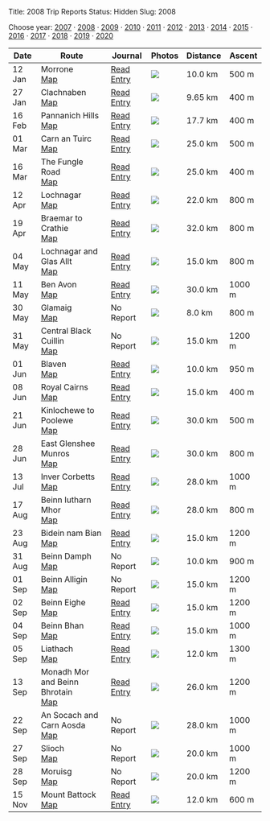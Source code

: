 Title: 2008 Trip Reports
Status: Hidden
Slug: 2008

<p>Choose year: <a href='/reports/2007/'>2007</a> &middot; <a href='/reports/2008/'>2008</a> &middot; <a href='/reports/2009/'>2009</a> &middot; <a href='/reports/2010/'>2010</a> &middot; <a href='/reports/2011/'>2011</a> &middot; <a href='/reports/2012/'>2012</a> &middot; <a href='/reports/2013/'>2013</a> &middot; <a href='/reports/2014/'>2014</a> &middot; <a href='/reports/2015/'>2015</a> &middot; <a href='/reports/2016/'>2016</a> &middot; <a href='/reports/2017/'>2017</a> &middot; <a href='/reports/2018/'>2018</a> &middot; <a href='/reports/2019/'>2019</a> &middot; <a href='/reports/2020/'>2020</a> </p>

<table class='list'>
<thead>
<tr class='list'>
<th class='list'>Date</th>
<th class='list'>Route</th>
<th class='list'>Journal</th>
<th class='list'>Photos</th>
<th class='list'>Distance</th>
<th class='list'>Ascent</th>
</tr>
</thead>

<tbody>

<tr class='list'>
<td class='list'>12 Jan</td>
<td class='list'>Morrone<br /><a href='https://invertedworld.co.uk/hillwalking/hillwalk/260'>Map</a></td>
<td class='list'><a href='/blog/2008/01/braemar-morrone-and-glen-clunie/'>Read Entry</a></td>
<td class='list'><a href='https://www.flickr.com/photos/black_friction/sets/72157603701036215'><img src='https://farm3.staticflickr.com/2317/2188179302_c445186fb2_s.jpg' ></a></td>
<td class='list'>10.0 km</td>
<td class='list'>500 m</td>
</tr>

<tr class='list'>
<td class='list'>27 Jan</td>
<td class='list'>Clachnaben<br /><a href='https://invertedworld.co.uk/hillwalking/hillwalk/261'>Map</a></td>
<td class='list'><a href='/blog/2008/01/glen-dye-and-clachnaben/'>Read Entry</a></td>
<td class='list'><a href='https://www.flickr.com/photos/black_friction/sets/72157603801573194'><img src='https://farm3.staticflickr.com/2141/2223273142_de0584764b_s.jpg' ></a></td>
<td class='list'>9.65 km</td>
<td class='list'>400 m</td>
</tr>

<tr class='list'>
<td class='list'>16 Feb</td>
<td class='list'>Pannanich Hills<br /><a href='https://invertedworld.co.uk/hillwalking/hillwalk/262'>Map</a></td>
<td class='list'><a href='/blog/2008/02/pannanich-hills/'>Read Entry</a></td>
<td class='list'><a href='https://www.flickr.com/photos/black_friction/sets/72157603920772116'><img src='None' ></a></td>
<td class='list'>17.7 km</td>
<td class='list'>400 m</td>
</tr>

<tr class='list'>
<td class='list'>01 Mar</td>
<td class='list'>Carn an Tuirc<br /><a href='https://invertedworld.co.uk/hillwalking/hillwalk/263'>Map</a></td>
<td class='list'><a href='/blog/2008/03/glen-callater-and-carn-an-tuirc/'>Read Entry</a></td>
<td class='list'><a href='https://www.flickr.com/photos/black_friction/sets/72157604021092414'><img src='https://farm4.staticflickr.com/3008/2302762197_048d173bd3_s.jpg' ></a></td>
<td class='list'>25.0 km</td>
<td class='list'>500 m</td>
</tr>

<tr class='list'>
<td class='list'>16 Mar</td>
<td class='list'>The Fungle Road<br /><a href='https://invertedworld.co.uk/hillwalking/hillwalk/264'>Map</a></td>
<td class='list'><a href='/blog/2008/03/the-fungle-road/'>Read Entry</a></td>
<td class='list'><a href='https://www.flickr.com/photos/black_friction/sets/72157604135201537'><img src='None' ></a></td>
<td class='list'>25.0 km</td>
<td class='list'>400 m</td>
</tr>

<tr class='list'>
<td class='list'>12 Apr</td>
<td class='list'>Lochnagar<br /><a href='https://invertedworld.co.uk/hillwalking/hillwalk/265'>Map</a></td>
<td class='list'><a href='/blog/2008/04/lochnagar/'>Read Entry</a></td>
<td class='list'><a href='https://www.flickr.com/photos/black_friction/sets/72157604502974664'><img src='https://farm4.staticflickr.com/3257/2408953966_4a6d59aed4_s.jpg' ></a></td>
<td class='list'>22.0 km</td>
<td class='list'>800 m</td>
</tr>

<tr class='list'>
<td class='list'>19 Apr</td>
<td class='list'>Braemar to Crathie<br /><a href='https://invertedworld.co.uk/hillwalking/hillwalk/266'>Map</a></td>
<td class='list'><a href='/blog/2008/04/three-mounth-munros/'>Read Entry</a></td>
<td class='list'><a href='https://www.flickr.com/photos/black_friction/sets/72157604625136108'><img src='None' ></a></td>
<td class='list'>32.0 km</td>
<td class='list'>800 m</td>
</tr>

<tr class='list'>
<td class='list'>04 May</td>
<td class='list'>Lochnagar and Glas Allt<br /><a href='https://invertedworld.co.uk/hillwalking/hillwalk/267'>Map</a></td>
<td class='list'><a href='/blog/2008/05/lochnagar-and-glas-allt-shiel/'>Read Entry</a></td>
<td class='list'><a href='https://www.flickr.com/photos/black_friction/sets/72157604879621337'><img src='https://farm4.staticflickr.com/3006/2464672292_6ec250b349_s.jpg' ></a></td>
<td class='list'>15.0 km</td>
<td class='list'>800 m</td>
</tr>

<tr class='list'>
<td class='list'>11 May</td>
<td class='list'>Ben Avon<br /><a href='https://invertedworld.co.uk/hillwalking/hillwalk/268'>Map</a></td>
<td class='list'><a href='/blog/2008/05/ben-avon-ben-aan/'>Read Entry</a></td>
<td class='list'><a href='https://www.flickr.com/photos/black_friction/sets/72157605010838500'><img src='None' ></a></td>
<td class='list'>30.0 km</td>
<td class='list'>1000 m</td>
</tr>

<tr class='list'>
<td class='list'>30 May</td>
<td class='list'>Glamaig<br /><a href='https://invertedworld.co.uk/hillwalking/hillwalk/269'>Map</a></td>
<td class='list'>No Report</td>
<td class='list'><a href='https://www.flickr.com/photos/black_friction/sets/72157605373811424'><img src='https://farm3.staticflickr.com/2060/2541734505_968b350af9_s.jpg' ></a></td>
<td class='list'>8.0 km</td>
<td class='list'>800 m</td>
</tr>

<tr class='list'>
<td class='list'>31 May</td>
<td class='list'>Central Black Cuillin<br /><a href='https://invertedworld.co.uk/hillwalking/hillwalk/270'>Map</a></td>
<td class='list'>No Report</td>
<td class='list'><a href='https://www.flickr.com/photos/black_friction/sets/72157605373811424'><img src='None' ></a></td>
<td class='list'>15.0 km</td>
<td class='list'>1200 m</td>
</tr>

<tr class='list'>
<td class='list'>01 Jun</td>
<td class='list'>Blaven<br /><a href='https://invertedworld.co.uk/hillwalking/hillwalk/271'>Map</a></td>
<td class='list'><a href='/blog/2008/06/skye-weekend/'>Read Entry</a></td>
<td class='list'><a href='https://www.flickr.com/photos/black_friction/sets/72157605373811424'><img src='https://farm3.staticflickr.com/2060/2541734505_968b350af9_s.jpg' ></a></td>
<td class='list'>10.0 km</td>
<td class='list'>950 m</td>
</tr>

<tr class='list'>
<td class='list'>08 Jun</td>
<td class='list'>Royal Cairns<br /><a href='https://invertedworld.co.uk/hillwalking/hillwalk/272'>Map</a></td>
<td class='list'><a href='/blog/2008/06/the-royal-cairns-of-balmoral/'>Read Entry</a></td>
<td class='list'><a href='https://www.flickr.com/photos/black_friction/sets/72157605520088268'><img src='None' ></a></td>
<td class='list'>15.0 km</td>
<td class='list'>400 m</td>
</tr>

<tr class='list'>
<td class='list'>21 Jun</td>
<td class='list'>Kinlochewe to Poolewe<br /><a href='https://invertedworld.co.uk/hillwalking/hillwalk/273'>Map</a></td>
<td class='list'><a href='/blog/2008/06/the-midnight-walk-kinlochewe-to-poolewe/'>Read Entry</a></td>
<td class='list'><a href='https://www.flickr.com/photos/black_friction/sets/72157605736448854'><img src='None' ></a></td>
<td class='list'>30.0 km</td>
<td class='list'>500 m</td>
</tr>

<tr class='list'>
<td class='list'>28 Jun</td>
<td class='list'>East Glenshee Munros<br /><a href='https://invertedworld.co.uk/hillwalking/hillwalk/274'>Map</a></td>
<td class='list'><a href='/blog/2008/06/east-glenshee-6/'>Read Entry</a></td>
<td class='list'><a href='https://www.flickr.com/photos/black_friction/sets/72157605867141196'><img src='None' ></a></td>
<td class='list'>30.0 km</td>
<td class='list'>800 m</td>
</tr>

<tr class='list'>
<td class='list'>13 Jul</td>
<td class='list'>Inver Corbetts<br /><a href='https://invertedworld.co.uk/hillwalking/hillwalk/275'>Map</a></td>
<td class='list'><a href='/blog/2008/07/culardoch-and-carn-liath/'>Read Entry</a></td>
<td class='list'><a href='https://www.flickr.com/photos/black_friction/sets/72157606157850012'><img src='None' ></a></td>
<td class='list'>28.0 km</td>
<td class='list'>1000 m</td>
</tr>

<tr class='list'>
<td class='list'>17 Aug</td>
<td class='list'>Beinn Iutharn Mhor<br /><a href='https://invertedworld.co.uk/hillwalking/hillwalk/276'>Map</a></td>
<td class='list'><a href='/blog/2008/08/beinn-iutharn-mhor/'>Read Entry</a></td>
<td class='list'><a href='https://www.flickr.com/photos/black_friction/sets/72157606815498675'><img src='None' ></a></td>
<td class='list'>28.0 km</td>
<td class='list'>800 m</td>
</tr>

<tr class='list'>
<td class='list'>23 Aug</td>
<td class='list'>Bidein nam Bian<br /><a href='https://invertedworld.co.uk/hillwalking/hillwalk/425'>Map</a></td>
<td class='list'><a href='/blog/2008/08/bidean-nam-bian/'>Read Entry</a></td>
<td class='list'><a href='https://www.flickr.com/photos/black_friction/sets/72157606953609169'><img src='None' ></a></td>
<td class='list'>15.0 km</td>
<td class='list'>1200 m</td>
</tr>

<tr class='list'>
<td class='list'>31 Aug</td>
<td class='list'>Beinn Damph<br /><a href='https://invertedworld.co.uk/hillwalking/hillwalk/278'>Map</a></td>
<td class='list'>No Report</td>
<td class='list'><a href='https://www.flickr.com/photos/black_friction/sets/72157607143195226'><img src='None' ></a></td>
<td class='list'>10.0 km</td>
<td class='list'>900 m</td>
</tr>

<tr class='list'>
<td class='list'>01 Sep</td>
<td class='list'>Beinn Alligin<br /><a href='https://invertedworld.co.uk/hillwalking/hillwalk/279'>Map</a></td>
<td class='list'>No Report</td>
<td class='list'><a href='https://www.flickr.com/photos/black_friction/sets/72157607147805144'><img src='None' ></a></td>
<td class='list'>15.0 km</td>
<td class='list'>1200 m</td>
</tr>

<tr class='list'>
<td class='list'>02 Sep</td>
<td class='list'>Beinn Eighe<br /><a href='https://invertedworld.co.uk/hillwalking/hillwalk/280'>Map</a></td>
<td class='list'><a href='/blog/2008/09/beinn-eighe/'>Read Entry</a></td>
<td class='list'><a href='https://www.flickr.com/photos/black_friction/sets/72157607161379159'><img src='None' ></a></td>
<td class='list'>15.0 km</td>
<td class='list'>1200 m</td>
</tr>

<tr class='list'>
<td class='list'>04 Sep</td>
<td class='list'>Beinn Bhan<br /><a href='https://invertedworld.co.uk/hillwalking/hillwalk/281'>Map</a></td>
<td class='list'><a href='/blog/2008/09/beinn-bhan/'>Read Entry</a></td>
<td class='list'><a href='https://www.flickr.com/photos/black_friction/sets/72157607186524741'><img src='None' ></a></td>
<td class='list'>15.0 km</td>
<td class='list'>1000 m</td>
</tr>

<tr class='list'>
<td class='list'>05 Sep</td>
<td class='list'>Liathach<br /><a href='https://invertedworld.co.uk/hillwalking/hillwalk/282'>Map</a></td>
<td class='list'><a href='/blog/2008/09/liathach/'>Read Entry</a></td>
<td class='list'><a href='https://www.flickr.com/photos/black_friction/sets/72157607204701767'><img src='None' ></a></td>
<td class='list'>12.0 km</td>
<td class='list'>1300 m</td>
</tr>

<tr class='list'>
<td class='list'>13 Sep</td>
<td class='list'>Monadh Mor and Beinn Bhrotain<br /><a href='https://invertedworld.co.uk/hillwalking/hillwalk/283'>Map</a></td>
<td class='list'><a href='/blog/2008/09/monadh-mor-and-beinn-bhrotain/'>Read Entry</a></td>
<td class='list'><a href='https://www.flickr.com/photos/black_friction/sets/72157607284031183'><img src='None' ></a></td>
<td class='list'>26.0 km</td>
<td class='list'>1200 m</td>
</tr>

<tr class='list'>
<td class='list'>22 Sep</td>
<td class='list'>An Socach and Carn Aosda<br /><a href='https://invertedworld.co.uk/hillwalking/hillwalk/284'>Map</a></td>
<td class='list'>No Report</td>
<td class='list'><a href='https://www.flickr.com/photos/black_friction/sets/72157607473971920'><img src='None' ></a></td>
<td class='list'>28.0 km</td>
<td class='list'>1000 m</td>
</tr>

<tr class='list'>
<td class='list'>27 Sep</td>
<td class='list'>Slioch<br /><a href='https://invertedworld.co.uk/hillwalking/hillwalk/285'>Map</a></td>
<td class='list'>No Report</td>
<td class='list'><a href='https://www.flickr.com/photos/black_friction/sets/72157607557000280'><img src='None' ></a></td>
<td class='list'>20.0 km</td>
<td class='list'>1000 m</td>
</tr>

<tr class='list'>
<td class='list'>28 Sep</td>
<td class='list'>Moruisg<br /><a href='https://invertedworld.co.uk/hillwalking/hillwalk/286'>Map</a></td>
<td class='list'>No Report</td>
<td class='list'><a href='https://www.flickr.com/photos/black_friction/sets/72157607586659869'><img src='None' ></a></td>
<td class='list'>20.0 km</td>
<td class='list'>1200 m</td>
</tr>

<tr class='list'>
<td class='list'>15 Nov</td>
<td class='list'>Mount Battock<br /><a href='https://invertedworld.co.uk/hillwalking/hillwalk/287'>Map</a></td>
<td class='list'><a href='/blog/2008/11/mt-battock-with-the-stockets/'>Read Entry</a></td>
<td class='list'><a href='https://www.flickr.com/photos/black_friction/sets/72157611555166800'><img src='None' ></a></td>
<td class='list'>12.0 km</td>
<td class='list'>600 m</td>
</tr>

</tbody>
</table>
